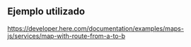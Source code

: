 ## Ejemplo utilizado
https://developer.here.com/documentation/examples/maps-js/services/map-with-route-from-a-to-b